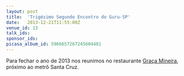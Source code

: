 ```yaml
---
layout: post
title:  'Trigésimo Segundo Encontro do Guru-SP'
date:   2013-12-21T11:55:00Z
venue_id: 13
talk_ids: 
sponsor_ids: 
picasa_album_id: 5966657267245604481
---
```


<p>Para fechar o ano de 2013 nos reunimos no restaurante <a href="http://www.gracamineira.com.br/">Gra&ccedil;a Mineira</a>, pr&oacute;ximo ao metr&ocirc; Santa Cruz.</p>


